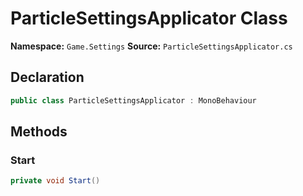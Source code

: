 # ParticleSettingsApplicator Class

**Namespace:** `Game.Settings`
**Source:** `ParticleSettingsApplicator.cs`

## Declaration

```csharp
public class ParticleSettingsApplicator : MonoBehaviour
```

## Methods

### Start

```csharp
private void Start()
```

